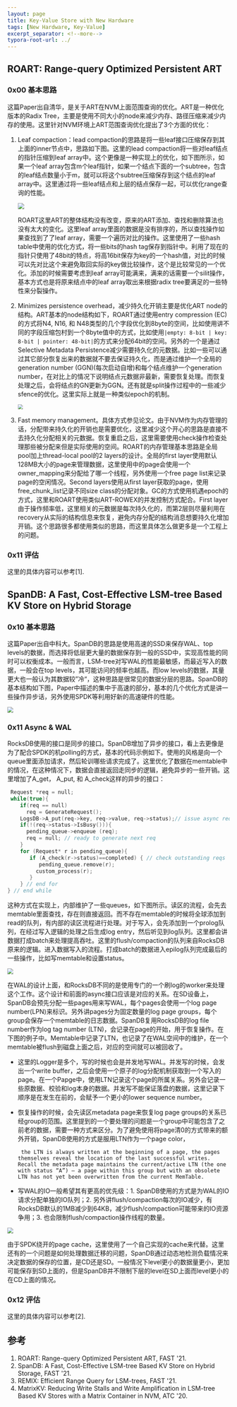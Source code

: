 ```yaml
---
layout: page
title: Key-Value Store with New Hardware
tags: [New Hardware, Key-Value]
excerpt_separator: <!--more-->
typora-root-url: ../
---
```


## ROART: Range-query Optimized Persistent ART

### 0x00 基本思路

这篇Paper出自清华，是关于ART在NVM上面范围查询的优化。ART是一种优化版本的Radix Tree，主要是使用不同大小的node来减少内存、路径压缩来减少内存的使用。这里针对NVM环境上ART范围查询优化提出了3个方面的优化：

1. Leaf compaction：lead compaction的思路是将一些leaf接口压缩保存到其上面的inner节点中，思路如下图。这里的lead compaction将一些对leaf结点的指针压缩到leaf array中。这个更像是一种实现上的优化，如下图所示，如果一个leaf array包含m个leaf指针，如果一个结点下面的一个subtree，包含的leaf结点数量小于m，就可以将这个subtree压缩保存到这个结点的leaf array中。这里通过将一些leaf结点和上层的结点保存一起，可以优化range查询的性能。
  
   <img src="/assets/png/roart-leaf.png" style="zoom:90%;" />
   
   ROART这里ART的整体结构没有改变，原来的ART添加、查找和删除算法也没有太大的变化。这里leaf array里面的数据是没有排序的，所以查找操作如果查找到了了leaf array，需要一个遍历对比的操作。这里使用了一些hash table中使用的优化方式，将一些bits的hash tag保存到指针中。利用了现在的指针只使用了48bit的特点，将高16bit保存为key的一个hash值，对比的时候可以先对比这个来避免取回实际的key做比较操作，这个是比较常见的一个优化。添加的时候需要考虑到leaf array可能满来，满来的话需要一个silit操作，基本方式也是将原来结点中的leaf array取出来根据radix tree要满足的一些特性来分裂操作。
   
2. Minimizes persistence overhead，减少持久化开销主要是优化ART node的结构。ART基本的node结构如下，ROART通过使用entry compression (EC)的方式将N4, N16, 和 N48类型的几个字段优化到8byte的空间，比如使用讲不同的字段压缩包村到一个8byte值中的方式，比如使用`|empty: 8-bit | key: 8-bit | pointer: 48-bit|`的方式来分配64bit的空间。另外的一个是通过Selective Metadata Persistence减少需要持久化的元数据。比如一些可以通过其它部分恢复出来的数据就不要去保证持久化，而是通过维护一个全局的generation number (GGN)(每次启动自增)和每个结点维护一个generation number，在对比上的情况下说明结点元数据非最新，需要恢复处理。而恢复处理之后，会将结点的GN更新为GGN。还有就是split操作过程中的一些减少sfence的优化。这里实际上就是一种类似epoch的机制。

   <img src="/assets/png/roart-node.png" style="zoom:67%;" />

3. Fast memory management。具体方式参见论文。由于NVM作为内存管理的话，分配带来持久化的开销也是需要优化，这里减少这个开心的思路是直接不去持久化分配相关的元数据。恢复重启之后，这里需要使用check操作检查处理那些被分配来但是实际使用的空间。ROART的内存管理基本思路是全局pool加上thread-local pool的2 layers的设计。全局的first layer使用默认128MB大小的page来管理数据，这里使用中的page会使用一个owner_mapping来分配给了哪一个线程，另外使用一个free page list来记录page的空闲情况。Second layers使用从first layer获取的page，使用free_chunk_list记录不同size class的分配对象。GC的方式使用机遇epoch的方式，这里和ROART使用类似ART-ROWEX的并发控制方式配合。First layer由于操作频率低，这里相关的元数据是每次持久化的，而第2层则尽量利用在recovery从实际的结构信息来恢复，避免内存分配的结构消息想要持久化增加开销。这个思路很多都使用类似的思路，而这里具体怎么做更多是一个工程上的问题。

### 0x11 评估

 这里的具体内容可以参考[1].

## SpanDB: A Fast, Cost-Effective LSM-tree Based KV Store on Hybrid Storage

### 0x10 基本思路

这篇Paper出自中科大。SpanDB的思路是使用高速的SSD来保存WAL、top levels的数据，而选择将低层更大量的数据保存到一般的SSD中，实现高性能的同时可以权衡成本。一般而言，LSM-tree对写WAL的性能最敏感，而最近写入的数据，一般会在top levels，其可能访问的频率也越高。而low levels的数据，其量更大也一般认为其数据较”冷“，这种思路是很常见的数据分层的思路。SpanDB的基本结构如下图，Paper中描述的集中于高速的部分，基本的几个优化方式是讲一些操作异步话，另外使用SPDK等利用好新的高速硬件的性能。

<img src="/assets/png/spandb-arch.png" style="zoom:80%;" />

### 0x11 Async & WAL

 RocksDB使用的接口是同步的接口。SpanDB增加了异步的接口，看上去更像是为了配合SPDK的机polling的方式，基本的代码示例如下。使用的风格是向一个queue里面添加请求，然后轮训哪些请求完成了。这里优化了数据在memtable中的情况，在这种情况下，数据会直接返回走同步的逻辑，避免异步的一些开销。这里增加了A_get， A_put, 和 A_check这样的异步的接口：

```c++
 Request *req = null; 
 while(true){
    if(req == null)
      req = GenerateRequest();
    LogsDB->A_put(req->key, req->value, req->status);// issue async req
    if(!(req->status->IsBusy())){ 
      pending_queue->enqueue (req);
      req = null; // ready to generate next req
    }
    for (Request* r in pending_queue){
       if (A_check(r->status)==completed) { // check outstanding reqs 
          pending_queue.remove(r);
         custom_process(r);
       }
    } // end for
} // end while
```

这种方式在实现上，内部维护了一些queues，如下图所示。读区的流程，会先去memtable里面查找，存在则直接返回。而不存在memtable的时候将全球添加到read的队列，有内部的读区流程进行处理。对于写入，会先添加到一个prolog队列，在经过写入逻辑的处理之后生成log entry，然后听见到log队列。这里都会讲数据打成batch来处理提高吞吐。这里的flush/compaction的队列来自RocksDB原来的逻辑。进入数据写入的流程。打成batch的数据进入epilog队列完成最后的一些操作，比如写memtable和设置status。

<img src="/assets/png/spandb-async.png" style="zoom:80%;" />

在WAL的设计上面，和RocksDB不同的是使用专门的一个刷log的worker来处理这个工作。这个设计和前面的async接口应该是对应的关系。在SD设备上，SpanDB会预先分配一些pages用来写WAL，每个pages会使用一个log page number(LPN)来标识。另外讲pages分为固定数量的log page groups，每个group会保存一个memtable的日志数据。SpanDB复用RocksDB的log file number作为log tag number (LTN)，会记录在page的开始，用于恢复操作。在下图的例子中。Memtable中记录了LTN，也记录了在WAL空间中的维护，在一个memtable被flush到磁盘上面之后，对应的空间就可以被回收了。

* 这里的Logger是多个，写的时候也会是并发地写WAL。并发写的时候，会发出一个write buffer，之后会使用一个原子的log分配机制获取到一个写入的page。在一个Papge中，使用LTN记录这个page的所属关系。另外会记录一些原数据、校验和log本身的数据。并发写不能保证落盘的数据，这里记录下顺序是在发生在前的，会赋予一个更小的lower sequence number。

* 恢复操作的时候，会先读区metadata page来恢复log page groups的关系已经group的范围。这里提到的一个要处理的问题是一个group中可能包含了之前老的数据，需要一种方式来区分。为了避免使用将page清0的方式带来的额外开销，SpanDB使用的方式是服用LTN作为一个page color，

  ```
   the LTN is always written at the beginning of a page, the pages themselves reveal the location of the last successful writes. Recall the metadata page maintains the current/active LTN (the one with status “A”) – a page within this group but with an obsolete LTN has not yet been overwritten from the current MemTable.
  ```

* 写WAL的IO一般希望其有更高的优先级：1. SpanDB使用的方式是为WAL的IO请求分配单独的IO队列；2. 另外讲flush/compaction每次的IO减少，有RocksDB默认的1MB减少到64KB，减少flush/compaction可能带来的IO资源争用；3. 也会限制flush/compaction操作线程的数量。

<img src="/assets/png/spandb-wal.png" style="zoom:80%;" />

由于SPDK绕开的page cache，这里使用了一个自己实现的cache来代替。这里还有的一个问题是如何处理数据迁移的问题，SpanDB通过动态地检测负载情况来决定数据的保存的位置，是CD还是SD。一般情况下level更小的数据量更小，更加可能保存到SD上面的，但是SpanDB并不限制下层的level在SD上面而level更小的在CD上面的情况。

### 0x12 评估

 这里的具体内容可以参考[2].

## 参考

1. ROART: Range-query Optimized Persistent ART, FAST '21.
2. SpanDB: A Fast, Cost-Effective LSM-tree Based KV Store on Hybrid Storage, FAST '21.
3. REMIX: Efficient Range Query for LSM-trees, FAST '21.
4. MatrixKV: Reducing Write Stalls and Write Amplification in LSM-tree Based KV Stores with a Matrix Container in NVM, ATC '20.
